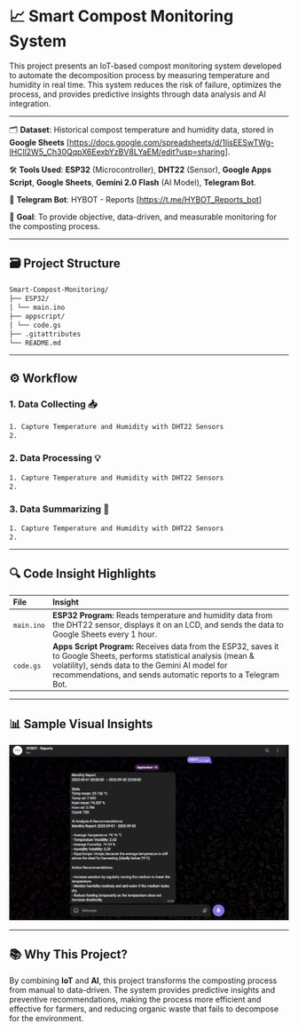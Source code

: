 # 📈 Smart Compost Monitoring System

This project presents an IoT-based compost monitoring system developed to automate the decomposition process by measuring temperature and humidity in real time. This system reduces the risk of failure, optimizes the process, and provides predictive insights through data analysis and AI integration.

---

🗂️ **Dataset**: Historical compost temperature and humidity data, stored in **Google Sheets** [https://docs.google.com/spreadsheets/d/1lisEESwTWg-lHCll2W5_Ch30QqpX6EexbYzBV8LYaEM/edit?usp=sharing].

🛠️ **Tools Used**: **ESP32** (Microcontroller), **DHT22** (Sensor), **Google Apps Script**, **Google Sheets**, **Gemini 2.0 Flash** (AI Model), **Telegram Bot**.

🤖 **Telegram Bot**: HYBOT - Reports [https://t.me/HYBOT_Reports_bot]

🎯 **Goal**: To provide objective, data-driven, and measurable monitoring for the composting process.

---

## 🗃️ Project Structure

```directory
Smart-Compost-Monitoring/
├── ESP32/
│ └── main.ino
├── appscript/
│ └── code.gs
├── .gitattributes
└── README.md
```

---

## ⚙ Workflow

### 1. Data Collecting 📥

```text
1. Capture Temperature and Humidity with DHT22 Sensors
2. 
```

### 2. Data Processing 💡

```text
1. Capture Temperature and Humidity with DHT22 Sensors
2. 
```

### 3. Data Summarizing 📝

```text
1. Capture Temperature and Humidity with DHT22 Sensors
2. 
```

---

## 🔍 Code Insight Highlights

| File | Insight |
| :--- | :--- |
| `main.ino` | **ESP32 Program:** Reads temperature and humidity data from the DHT22 sensor, displays it on an LCD, and sends the data to Google Sheets every 1 hour. |
| `code.gs` | **Apps Script Program:** Receives data from the ESP32, saves it to Google Sheets, performs statistical analysis (mean & volatility), sends data to the Gemini AI model for recommendations, and sends automatic reports to a Telegram Bot. |

---

## 📊 Sample Visual Insights

![Project Dashboard](example-output.png)

---

## 📚 Why This Project?

By combining **IoT** and **AI**, this project transforms the composting process from manual to data-driven. The system provides predictive insights and preventive recommendations, making the process more efficient and effective for farmers, and reducing organic waste that fails to decompose for the environment.
